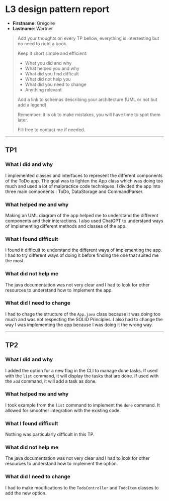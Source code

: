 # L3 design pattern report

- **Firstname**: Grégoire
- **Lastname**: Wartner

> Add your thoughts on every TP bellow, everything is interresting but no need to right a book.
>
> Keep it short simple and efficient:
>
> - What you did and why
> - What helped you and why
> - What did you find difficult
> - What did not help you
> - What did you need to change
> - Anything relevant
>
> Add a link to schemas describing your architecture (UML or not but add a legend)
>
> Remember: it is ok to make mistakes, you will have time to spot them later.
>
> Fill free to contact me if needed.

---

## TP1

### What I did and why

I implemented classes and interfaces to represent the different components of the ToDo app.
The goal was to lighten the App class which was doing too much and used a lot of malpractice code techniques.
I divided the app into three main components : ToDo, DataStorage and CommandParser.

### What helped me and why

Making an UML diagram of the app helped me to understand the different components and their interactions.
I also used ChatGPT to understand ways of implementing different methods and classes of the app.

### What I found difficult

I found it difficult to understand the different ways of implementing the app. I had to try different ways of doing it before finding the one that suited me the most.

### What did not help me

The java documentation was not very clear and I had to look for other resources to understand how to implement the app.

### What did I need to change

I had to chage the structure of the `App.java` class because it was doing too much and was not respecting the SOLID Principles.
I also had to change the way I was implementing the app because I was doing it the wrong way.

---

## TP2

### What I did and why

I added the option for a new flag in the CLI to manage done tasks.
If used with the `list` command, it will display the tasks that are done.
If used with the `add` command, it will add a task as done.

### What helped me and why

I took example from the `list` command to implement the `done` command.
It allowed for smoother integration with the existing code.

### What I found difficult

Nothing was particularly difficult in this TP.

### What did not help me

The java documentation was not very clear and I had to look for other resources to understand how to implement the option.

### What did I need to change

I had to make modifications to the `TodoController` and `TodoItem` classes to add the new option.
